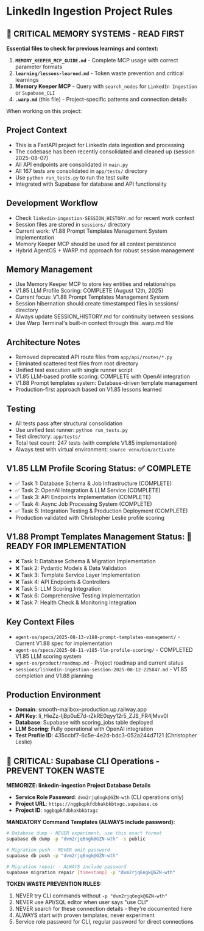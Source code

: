 # LinkedIn Ingestion Project Rules

## 🧠 CRITICAL MEMORY SYSTEMS - READ FIRST
**Essential files to check for previous learnings and context:**
1. **`MEMORY_KEEPER_MCP_GUIDE.md`** - Complete MCP usage with correct parameter formats  
2. **`learning/lessons-learned.md`** - Token waste prevention and critical learnings
3. **Memory Keeper MCP** - Query with `search_nodes` for `LinkedIn Ingestion` or `Supabase_CLI`
4. **`.warp.md`** (this file) - Project-specific patterns and connection details

When working on this project:

## Project Context
- This is a FastAPI project for LinkedIn data ingestion and processing
- The codebase has been recently consolidated and cleaned up (session 2025-08-07)
- All API endpoints are consolidated in `main.py` 
- All 167 tests are consolidated in `app/tests/` directory
- Use `python run_tests.py` to run the test suite
- Integrated with Supabase for database and API functionality

## Development Workflow
- Check `linkedin-ingestion-SESSION_HISTORY.md` for recent work context
- Session files are stored in `sessions/` directory
- Current work: V1.88 Prompt Templates Management System implementation
- Memory Keeper MCP should be used for all context persistence
- Hybrid AgentOS + WARP.md approach for robust session management

## Memory Management
- Use Memory Keeper MCP to store key entities and relationships
- V1.85 LLM Profile Scoring: COMPLETE (August 12th, 2025)
- Current focus: V1.88 Prompt Templates Management System
- Session hibernation should create timestamped files in sessions/ directory
- Always update SESSION_HISTORY.md for continuity between sessions
- Use Warp Terminal's built-in context through this .warp.md file

## Architecture Notes
- Removed deprecated API route files from `app/api/routes/*.py`
- Eliminated scattered test files from root directory
- Unified test execution with single runner script
- V1.85 LLM-based profile scoring: COMPLETE with OpenAI integration
- V1.88 Prompt templates system: Database-driven template management
- Production-first approach based on V1.85 lessons learned

## Testing
- All tests pass after structural consolidation
- Use unified test runner: `python run_tests.py`
- Test directory: `app/tests/`
- Total test count: 247 tests (with complete V1.85 implementation)
- Always test with virtual environment: `source venv/bin/activate`

## V1.85 LLM Profile Scoring Status: ✅ COMPLETE
- ✅ Task 1: Database Schema & Job Infrastructure (COMPLETE)
- ✅ Task 2: OpenAI Integration & LLM Service (COMPLETE)
- ✅ Task 3: API Endpoints Implementation (COMPLETE)
- ✅ Task 4: Async Job Processing System (COMPLETE)
- ✅ Task 5: Integration Testing & Production Deployment (COMPLETE)
- Production validated with Christopher Leslie profile scoring

## V1.88 Prompt Templates Management Status: 🚧 READY FOR IMPLEMENTATION
- ❌ Task 1: Database Schema & Migration Implementation
- ❌ Task 2: Pydantic Models & Data Validation
- ❌ Task 3: Template Service Layer Implementation
- ❌ Task 4: API Endpoints & Controllers
- ❌ Task 5: LLM Scoring Integration
- ❌ Task 6: Comprehensive Testing Implementation
- ❌ Task 7: Health Check & Monitoring Integration

## Key Context Files
- `agent-os/specs/2025-08-13-v188-prompt-templates-management/` - Current V1.88 spec for implementation
- `agent-os/specs/2025-08-11-v185-llm-profile-scoring/` - COMPLETED V1.85 LLM scoring system
- `agent-os/product/roadmap.md` - Project roadmap and current status
- `sessions/linkedin-ingestion-session-2025-08-12-225847.md` - V1.85 completion and V1.88 planning

## Production Environment
- **Domain**: smooth-mailbox-production.up.railway.app
- **API Key**: li_HieZz-IjBp0uE7d-rZkRE0qyy12r5_ZJS_FR4jMvv0I
- **Database**: Supabase with scoring_jobs table deployed
- **LLM Scoring**: Fully operational with OpenAI integration
- **Test Profile ID**: 435ccbf7-6c5e-4e2d-bdc3-052a244d7121 (Christopher Leslie)

## 🚨 CRITICAL: Supabase CLI Operations - PREVENT TOKEN WASTE

**MEMORIZE: linkedin-ingestion Project Database Details**
- **Service Role Password**: `dvm2rjq6ngk@GZN-wth` (CLI operations only)
- **Project URL**: `https://nggbqpkfdbhakbkbtxgc.supabase.co`
- **Project ID**: `nggbqpkfdbhakbkbtxgc`

**MANDATORY Command Templates (ALWAYS include password):**
```bash
# Database dump - NEVER experiment, use this exact format
supabase db dump -p "dvm2rjq6ngk@GZN-wth" -s public

# Migration push - NEVER omit password
supabase db push -p "dvm2rjq6ngk@GZN-wth"

# Migration repair - ALWAYS include password
supabase migration repair [timestamp] -p "dvm2rjq6ngk@GZN-wth"
```

**TOKEN WASTE PREVENTION RULES:**
1. NEVER try CLI commands without `-p "dvm2rjq6ngk@GZN-wth"`
2. NEVER use API/SQL editor when user says "use CLI"
3. NEVER search for these connection details - they're documented here
4. ALWAYS start with proven templates, never experiment
5. Service role password for CLI, regular password for direct connections
